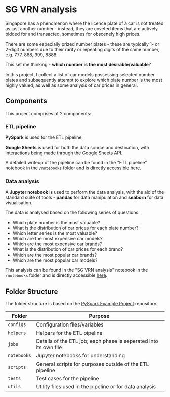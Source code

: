 # SG VRN analysis

Singapore has a phenomenon where the licence plate of a car is not treated as just another number - instead, they are coveted items that are actively bidded for and transacted, sometimes for obscenely high prices.

There are some especially prized number plates - these are typically 1- or 2-digit numbers due to their rarity or repeating digits of the same number, e.g. 777, 888, 999, 8888.

This set me thinking - **which number is the most desirable/valuable**?

In this project, I collect a list of car models possessing selected number plates and subsequently attempt to explore which plate number is the most highly valued, as well as some analysis of car prices in general.

## Components

This project comprises of 2 components:

### ETL pipeline

**PySpark** is used for the ETL pipeline.

**Google Sheets** is used for both the data source and destination, with interactions being made through the Google Sheets API.

A detailed writeup of the pipeline can be found in the "ETL pipeline" notebook in the `/notebooks` folder and is directly accessible [here](https://nbviewer.jupyter.org/github/ruibinch/vrn-analysis/blob/master/notebooks/ETL%20pipeline.ipynb).

### Data analysis

A **Jupyter notebook** is used to perform the data analysis, with the aid of the standard suite of tools - **pandas** for data manipulation and **seaborn** for data visualisation.

The data is analysed based on the following series of questions:

- Which plate number is the most valuable?
- What is the distribution of car prices for each plate number?
- Which letter series is the most valuable?
- Which are the most expensive car models?
- Which are the most expensive car brands?
- What is the distribution of car prices for each brand?
- Which are the most popular car brands?
- Which are the most popular car models?

This analysis can be found in the "SG VRN analysis" notebook in the `/notebooks` folder and is directly accessible [here](https://nbviewer.jupyter.org/github/ruibinch/vrn-analysis/blob/master/notebooks/SG%20VRN%20analysis.ipynb).

## Folder Structure

The folder structure is based on the [PySpark Example Project](https://github.com/AlexIoannides/pyspark-example-project) repository.

| Folder | Purpose |
| --- | --- |
| `configs` | Configuration files/variables |
| `helpers` | Helpers for the ETL pipeline |
| `jobs` | Details of the ETL job; each phase is seperated into its own file |
| `notebooks` | Jupyter notebooks for understanding |
| `scripts` | General scripts for purposes outside of the ETL pipeline |
| `tests` | Test cases for the pipeline |
| `utils` | Utility files used in the pipeline or for data analysis |
